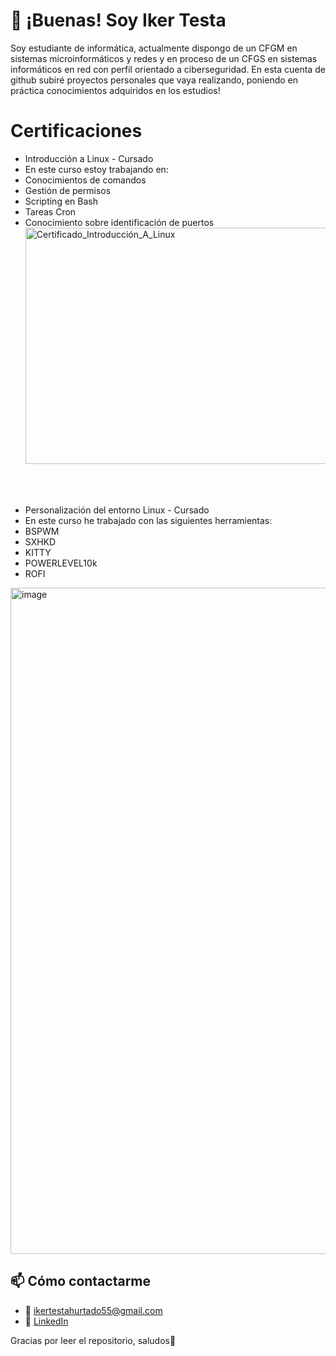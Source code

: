 # 👋 ¡Buenas! Soy Iker Testa

Soy estudiante de informática, actualmente dispongo de un CFGM en sistemas microinformáticos y redes y en proceso de un CFGS en sistemas informáticos en red con perfil orientado a ciberseguridad.
En esta cuenta de github subiré proyectos personales que vaya realizando, poniendo en práctica conocimientos adquiridos en los estudios!

# Certificaciones

- Introducción a Linux - Cursado
- En este curso estoy trabajando en:
- Conocimientos de comandos
- Gestión de permisos
- Scripting en Bash
- Tareas Cron
- Conocimiento sobre identificación de puertos
  <img width="567" height="378" alt="Certificado_Introducción_A_Linux" src="https://github.com/user-attachments/assets/62e25904-8d32-4d88-955b-c042319f3ac8" />

<br>
<br>
  
- Personalización del entorno Linux - Cursado
- En este curso he trabajado con las siguientes herramientas:
- BSPWM
- SXHKD
- KITTY
- POWERLEVEL10k
- ROFI
<img width="1601" height="1066" alt="image" src="https://github.com/user-attachments/assets/06c7f503-b09f-4282-8f32-b2e8d0b3622e" />



## 📫 Cómo contactarme

- 📧 ikertestahurtado55@gmail.com
- 💼 [LinkedIn](https://www.linkedin.com/in/iker-testa-hurtado-33948233b/)

Gracias por leer el repositorio, saludos🫡
